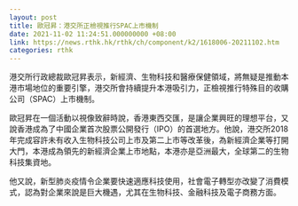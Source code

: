 ```yaml
---
layout: post
title: 歐冠昇：港交所正檢視推行SPAC上市機制
date: 2021-11-02 11:24:51.000000000 +08:00
link: https://news.rthk.hk/rthk/ch/component/k2/1618006-20211102.htm
categories: rthk
---
```


港交所行政總裁歐冠昇表示，新經濟、生物科技和醫療保健領域，將無疑是推動本港市場地位的重要引擎，港交所會持續提升本港吸引力，正檢視推行特殊目的收購公司（SPAC）上市機制。

歐冠昇在一個活動以視像致辭時說，香港東西交匯，是讓企業興旺的理想平台，又說香港成為了中國企業首次股票公開發行（IPO）的首選地方。他說，港交所2018年完成容許未有收入生物科技公司上市及第二上市等改革後，為新經濟企業等打開大門，本港成為領先的新經濟企業上市地點，本港亦是亞洲最大，全球第二的生物科技集資地。

他又說，新型肺炎疫情令企業要快速適應科技使用，社會電子轉型亦改變了消費模式，認為對企業來說是巨大機遇，尤其在生物科技、金融科技及電子商務方面。
